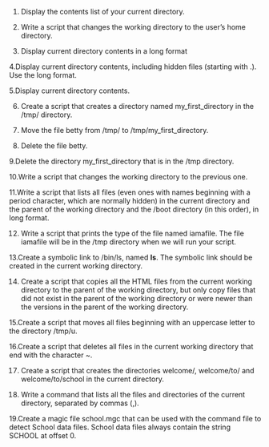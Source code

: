 1. Display the contents list of your current directory.
  
2. Write a script that changes the working directory to the user’s home directory.

3. Display current directory contents in a long format

4.Display current directory contents, including hidden files (starting with .). Use the long format.

5.Display current directory contents.
  
6. Create a script that creates a directory named my_first_directory in the /tmp/ directory.
  
7. Move the file betty from /tmp/ to /tmp/my_first_directory.

8. Delete the file betty.
   
9.Delete the directory my_first_directory that is in the /tmp directory.

10.Write a script that changes the working directory to the previous one.
   
11.Write a script that lists all files (even ones with names beginning with a period character, which are normally hidden) in the current directory and the parent of the working directory and the /boot directory (in this order), in long format.
   
12. Write a script that prints the type of the file named iamafile. The file iamafile will be in the /tmp directory when we will run your script.

13.Create a symbolic link to /bin/ls, named __ls__. The symbolic link should be created in the current working directory.

   
14. Create a script that copies all the HTML files from the current working directory to the parent of the working directory, but only copy files that did not exist in the parent of the working directory or were newer than the versions in the parent of the working directory.
   
15.Create a script that moves all files beginning with an uppercase letter to the directory /tmp/u.
   
16.Create a script that deletes all files in the current working directory that end with the character ~.
   
17. Create a script that creates the directories welcome/, welcome/to/ and welcome/to/school in the current directory.

18. Write a command that lists all the files and directories of the current directory, separated by commas (,).

19.Create a magic file school.mgc that can be used with the command file to detect School data files. School data files always contain the string SCHOOL at offset 0.
